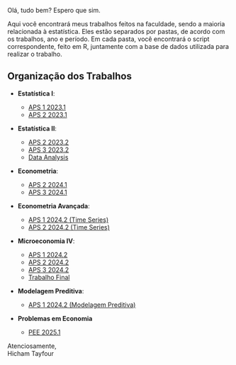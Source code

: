 Olá, tudo bem? Espero que sim.

Aqui você encontrará meus trabalhos feitos na faculdade, sendo a maioria relacionada à estatística. Eles estão separados por pastas, de acordo com os trabalhos, ano e período. Em cada pasta, você encontrará o script correspondente, feito em R, juntamente com a base de dados utilizada para realizar o trabalho.

## Organização dos Trabalhos

- **Estatística I**: 
  - [APS 1 2023.1](https://github.com/Hic-Tayfour/R/tree/main/College%20Works/APS%201%202023.1)
  - [APS 2 2023.1](https://github.com/Hic-Tayfour/R/tree/main/College%20Works/APS%202%202023.1)

- **Estatística II**:
  - [APS 2 2023.2](https://github.com/Hic-Tayfour/R/tree/main/College%20Works/APS%202%202023.2)
  - [APS 3 2023.2](https://github.com/Hic-Tayfour/R/tree/main/College%20Works/APS%203%202023.2)
  - [Data Analysis](https://github.com/Hic-Tayfour/R/tree/main/College%20Works/Data%20Analysis)

- **Econometria**:
  - [APS 2 2024.1](https://github.com/Hic-Tayfour/R/tree/main/College%20Works/APS%202%202024.1)
  - [APS 3 2024.1](https://github.com/Hic-Tayfour/R/tree/main/College%20Works/APS%203%202024.1)

- **Econometria Avançada**:
  - [APS 1 2024.2 (Time Series)](https://github.com/Hic-Tayfour/R/tree/main/College%20Works/APS%201%202024.2%20(Time%20Series))
  - [APS 2 2024.2 (Time Series)](https://github.com/Hic-Tayfour/R/tree/main/College%20Works/APS%202%202024.2%20(Time%20Series))

- **Microeconomia IV**:
  - [APS 1 2024.2](https://github.com/Hic-Tayfour/R/tree/main/College%20Works/APS%201%202024.2)
  - [APS 2 2024.2](https://github.com/Hic-Tayfour/R/tree/main/College%20Works/APS%202%202024.2)
  - [APS 3 2024.2](https://github.com/Hic-Tayfour/R/tree/main/College%20Works/APS%203%202024.2)
  - [Trabalho Final](https://github.com/Hic-Tayfour/R/tree/main/College%20Works/Trabalho%20Final%20Micro%20IV)

- **Modelagem Preditiva**:
  - [APS 1 2024.2 (Modelagem Preditiva)](https://github.com/Hic-Tayfour/R/tree/main/College%20Works/APS%201%202024.2%20(Mod%20Pred))

- **Problemas em Economia**
  - [PEE 2025.1](https://github.com/Hic-Tayfour/R/tree/main/College%20Works/PEE%202025.1) 

Atenciosamente,  
Hicham Tayfour
